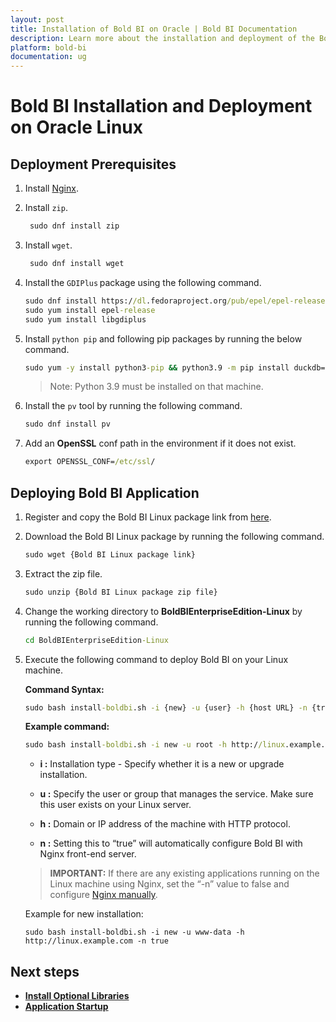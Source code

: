 ```yaml
---
layout: post
title: Installation of Bold BI on Oracle | Bold BI Documentation
description: Learn more about the installation and deployment of the Bold BI Linux package on the Oracle Linux server with Nginx.
platform: bold-bi
documentation: ug
---
```


# Bold BI Installation and Deployment on Oracle Linux

## Deployment Prerequisites

1. Install [Nginx](https://www.digitalocean.com/community/tutorials/how-to-install-nginx-on-centos-8).
2. Install `zip`.
    ```cmd
     sudo dnf install zip
    ```  
3. Install `wget`.
    ```cmd
     sudo dnf install wget
    ```   
4. Install the `GDIPlus` package using the following command.

    ```cmd
    sudo dnf install https://dl.fedoraproject.org/pub/epel/epel-release-latest-8.noarch.rpm
    sudo yum install epel-release
    sudo yum install libgdiplus
    ```
    
5.  Install `python pip` and following pip packages by running the below command.
    ```cmd
    sudo yum -y install python3-pip && python3.9 -m pip install duckdb===0.9.2 dlt===0.4.2 pymysql pyodbc pg8000 poetry pandas===2.0.0 "dlt[parquet]" "dlt[filesystem]"
    ```
      > Note: Python 3.9 must be installed on that machine.
6. Install the `pv` tool by running the following command.
    ```cmd
    sudo dnf install pv
    ``` 

7. Add an **OpenSSL** conf path in the environment if it does not exist.

    ```cmd
    export OPENSSL_CONF=/etc/ssl/
    ```
## Deploying Bold BI Application

1. Register and copy the Bold BI Linux package link from [here](https://help.boldbi.com/embedded-bi/setup/overview/#registration-and-download).
2. Download the Bold BI Linux package by running the following command.

    ```cmd
    sudo wget {Bold BI Linux package link}
    ```
3. Extract the zip file.
     ```cmd
     sudo unzip {Bold BI Linux package zip file}
     ```
4. Change the working directory to **BoldBIEnterpriseEdition-Linux** by running the following command.
     ```cmd
     cd BoldBIEnterpriseEdition-Linux
     ```
5. Execute the following command to deploy Bold BI on your Linux machine.
    
    **Command Syntax:**
      ```cmd
      sudo bash install-boldbi.sh -i {new} -u {user} -h {host URL} -n {true or false} 
      ```
      **Example command:**
   ```cmd
   sudo bash install-boldbi.sh -i new -u root -h http://linux.example.com -n true
   ```
       
   * **i :** Installation type - Specify whether it is a new or upgrade installation.

    * **u :** Specify the user or group that manages the service. Make sure this user exists on your Linux server. 

    * **h :** Domain or IP address of the machine with HTTP protocol. 

    * **n :** Setting this to “true” will automatically configure Bold BI with Nginx front-end server.

    >**IMPORTANT:** If there are any existing applications running on the Linux machine using Nginx, set the “-n” value to false and configure [Nginx manually](/deploying-bold-bi/deploying-in-linux/installation-and-deployment/bold-bi-on-centos/#manually-configure-nginx).  

    Example for new installation:
    ~~~shell
    sudo bash install-boldbi.sh -i new -u www-data -h http://linux.example.com -n true
    ~~~ 
## Next steps

* [**Install Optional Libraries**](/deploying-bold-bi/deploying-in-linux/install-optional-libraries/)
* [**Application Startup**](/application-startup/)